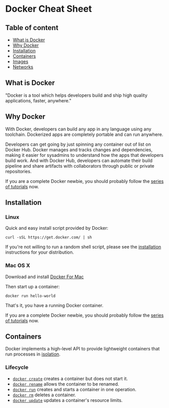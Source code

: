 # Docker Cheat Sheet

## Table of content

* [What is Docker](#what-is-docker)
* [Why Docker](#why-docker)
* [Installation](#installation)
* [Containers](#containers)
* [Images](#images)
* [Networks](#networks)

## What is Docker

"Docker is a tool which helps developers build and ship high quality applications, faster, anywhere."

## Why Docker

With Docker, developers can build any app in any language using any toolchain. Dockerized apps are completely portable and can run anywhere.

Developers can get going by just spinning any container out of list on Docker Hub. Docker manages and tracks changes and dependencies, making it easier for sysadmins to understand how the apps that developers build work. And with Docker Hub, developers can automate their build pipeline and share artifacts with collaborators through public or private repositories.

If you are a complete Docker newbie, you should probably follow the [series of tutorials](https://docs.docker.com/engine/getstarted/) now.

## Installation

### Linux

Quick and easy install script provided by Docker:

```
curl -sSL https://get.docker.com/ | sh
```

If you're not willing to run a random shell script, please see the [installation](https://docs.docker.com/engine/installation/linux/) instructions for your distribution.


### Mac OS X

Download and install [Docker For Mac](https://docs.docker.com/docker-for-mac/install/)

Then start up a container:

```
docker run hello-world
```

That's it, you have a running Docker container.

If you are a complete Docker newbie, you should probably follow the [series of tutorials](https://docs.docker.com/engine/getstarted/) now.

## Containers

Docker implements a high-level API to provide lightweight containers that run processes in [isolation](http://etherealmind.com/basics-docker-containers-hypervisors-coreos/).

### Lifecycle

* [`docker create`](https://docs.docker.com/engine/reference/commandline/create) creates a container but does not start it.
* [`docker rename`](https://docs.docker.com/engine/reference/commandline/rename/) allows the container to be renamed.
* [`docker run`](https://docs.docker.com/engine/reference/commandline/run) creates and starts a container in one operation.
* [`docker rm`](https://docs.docker.com/engine/reference/commandline/rm) deletes a container.
* [`docker update`](https://docs.docker.com/engine/reference/commandline/update/) updates a container's resource limits.
